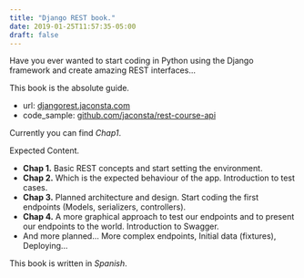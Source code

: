 ```yaml
---
title: "Django REST book."
date: 2019-01-25T11:57:35-05:00
draft: false
---
```


Have you ever wanted to start coding in Python using the Django framework
and create amazing REST interfaces...

This book is the absolute guide.

- url: [djangorest.jaconsta.com](https://djangorest.jaconsta.com)
- code_sample: [github.com/jaconsta/rest-course-api](https://github.com/jaconsta/rest-course-api)

Currently you can find *Chap1*.

Expected Content.

* **Chap 1.** Basic REST concepts and start setting the environment.
* **Chap 2.** Which is the expected behaviour of the app. Introduction to test cases.
* **Chap 3.** Planned architecture and design. Start coding the first endpoints (Models, serializers, controllers).
* **Chap 4.** A more graphical approach to test our endpoints and to present our endpoints to the world. Introduction to Swagger.
* And more planned... More complex endpoints, Initial data (fixtures), Deploying...

This book is written in _Spanish_.
